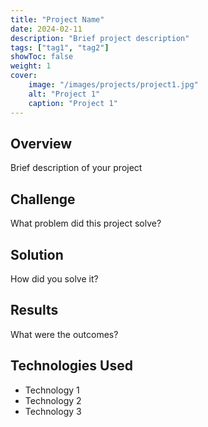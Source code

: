 ```yaml
---
title: "Project Name"
date: 2024-02-11
description: "Brief project description"
tags: ["tag1", "tag2"]
showToc: false
weight: 1
cover:
    image: "/images/projects/project1.jpg"
    alt: "Project 1"
    caption: "Project 1"
---
```


## Overview

Brief description of your project

## Challenge

What problem did this project solve?

## Solution

How did you solve it?

## Results

What were the outcomes?

## Technologies Used

- Technology 1
- Technology 2
- Technology 3